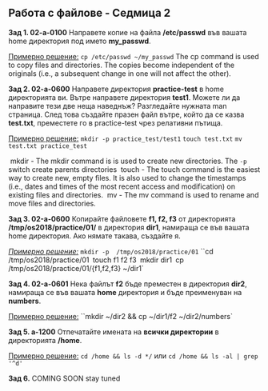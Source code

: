 ## Работа с файлове - Седмица 2

**Зад 1. 02-а-0100** 
	Направете копие на файла **/etc/passwd** във вашата home директория под името **my_passwd**.

<u>Примерно решение:</u>
	`cp /etc/passwd ~/my_passwd`
	The cp command is used to copy files and directories. The copies become independent of the originals (i.e., a subsequent change in one will not affect the other).

**Зад 2. 02-а-0600**
	Направете директория **practice-test** в home директорията ви. 
	Вътре направете директория **test1**. Можете ли да направите тези две неща наведнъж? Разгледайте нужната man страница.
	След това създайте празен файл вътре, който да се казва **test.txt**, преместете го в practice-test чрез релативни пътища.

<u>Примерно решение:</u>
	`mkdir -p practice_test/test1`
	`touch test.txt`
	`mv test.txt practice_test`

​	mkdir - The mkdir command is is used to create new directories. The `-p` switch create parents directories
​	touch - The touch command is the easiest way to create new, empty files. It is also used to change the timestamps (i.e., dates and times of the most recent access and modification) on existing files and directories.
​	mv - The mv command is used to rename and move files and directories.

**Зад 3. 02-a-0600**
	Копирайте файловете **f1, f2, f3** от директорията **/tmp/os2018/practice/01/** в директория **dir1**, намираща се във вашата home директория. Ако нямате такава, създайте я.

<u>*Примерно решение:*</u>
	`mkdir -p  /tmp/os2018/practice/01`
	``cd /tmp/os2018/practice/01`
	`touch f1 f2 f3`
	`mkdir dir1`
	`cp /tmp/os2018/practice/01/{f1,f2,f3} ~/dir1`

**Зад 4. 02-a-0601**
	Нека файлът **f2** бъде преместен в директория **dir2**, намираща се във вашата **home** директория и бъде преименуван на **numbers**.

<u>Примерно решение:</u>
	``mkdir ~/dir2 && cp ~/dir1/f2 ~/dir2/numbers`

**Зад 5. a-1200**
	Отпечатайте имената на **всички директории** в директорията **/home**.

<u>Примерно решение:</u>
	`cd /home && ls -d */`
	или
	`cd /home && ls -al | grep '^d'`

**Зад 6.** COMING SOON stay tuned

